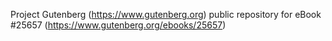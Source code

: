 Project Gutenberg (https://www.gutenberg.org) public repository for eBook #25657 (https://www.gutenberg.org/ebooks/25657)
